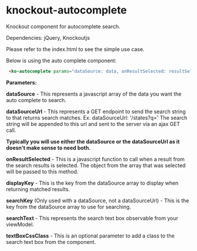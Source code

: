 # knockout-autocomplete
Knockout component for autocomplete search.

Dependencies: jQuery, Knockoutjs

Please refer to the index.html to see the simple use case.

Below is using the auto complete component:
```html
 <ko-autocomplete params="dataSource: data, onResultSelected: resultSelected, displayKey: 'name', searchKey: 'name', searchText: searchText, textBoxCssClass: 'form-control'"></ko-autocomplete>
```
 **Parameters:**
 
 **dataSource** - This represents a javascript array of the data you want the auto complete to search.
 
 **dataSourceUrl** - This represents a GET endpoint to send the search string to that returns search matches. Ex. dataSourceUrl: '/states?q=' The search string will be appended to this url and sent to the server via an ajax GET call.
 
 **Typically you will use either the dataSource or the dataSourceUrl as it doesn't make sense to need both.**
 
 **onResultSelected** - This is a javascript function to call when a result from the search results is selected. The object from the array that was selected will be passed to this method.
 
 **displayKey** - This is the key from the dataSource array to display when returning matched results.
 
 **searchKey** (Only used with a dataSource, not a dataSourceUrl) - This is the key from the dataSource array to use for searching.
 
 **searchText** - This represents the search text box observable from your viewModel.
 
 **textBoxCssClass** - This is an optional parameter to add a class to the search text box from the component.
